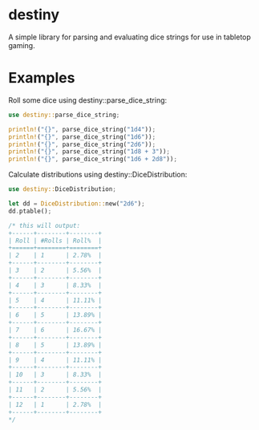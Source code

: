 # destiny
A simple library for parsing and evaluating dice strings for use in tabletop gaming.

# Examples
Roll some dice using destiny::parse_dice_string:
```rust
use destiny::parse_dice_string;

println!("{}", parse_dice_string("1d4"));
println!("{}", parse_dice_string("1d6"));
println!("{}", parse_dice_string("2d6"));
println!("{}", parse_dice_string("1d8 + 3"));
println!("{}", parse_dice_string("1d6 + 2d8"));
```
Calculate distributions using destiny::DiceDistribution:
```rust
use destiny::DiceDistribution;

let dd = DiceDistribution::new("2d6");
dd.ptable();

/* this will output:
+------+--------+--------+
| Roll | #Rolls | Roll%  |
+======+========+========+
| 2    | 1      | 2.78%  |
+------+--------+--------+
| 3    | 2      | 5.56%  |
+------+--------+--------+
| 4    | 3      | 8.33%  |
+------+--------+--------+
| 5    | 4      | 11.11% |
+------+--------+--------+
| 6    | 5      | 13.89% |
+------+--------+--------+
| 7    | 6      | 16.67% |
+------+--------+--------+
| 8    | 5      | 13.89% |
+------+--------+--------+
| 9    | 4      | 11.11% |
+------+--------+--------+
| 10   | 3      | 8.33%  |
+------+--------+--------+
| 11   | 2      | 5.56%  |
+------+--------+--------+
| 12   | 1      | 2.78%  |
+------+--------+--------+
*/
```
